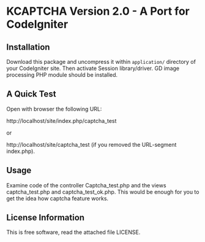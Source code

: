 KCAPTCHA Version 2.0 - A Port for CodeIgniter
=============================================

Installation
------------

Download this package and uncompress it within `application/` directory of your CodeIgniter site.
Then activate Session library/driver. GD image processing PHP module should be installed.

A Quick Test
------------

Open with browser the following URL:

http://localhost/site/index.php/captcha_test

or

http://localhost/site/captcha_test (if you removed the URL-segment index.php).

Usage
-----

Examine code of the controller Captcha_test.php and the views captcha_test.php and captcha_test_ok.php.
This would be enough for you to get the idea how captcha feature works.

License Information
-------------------

This is free software, read the attached file LICENSE.
